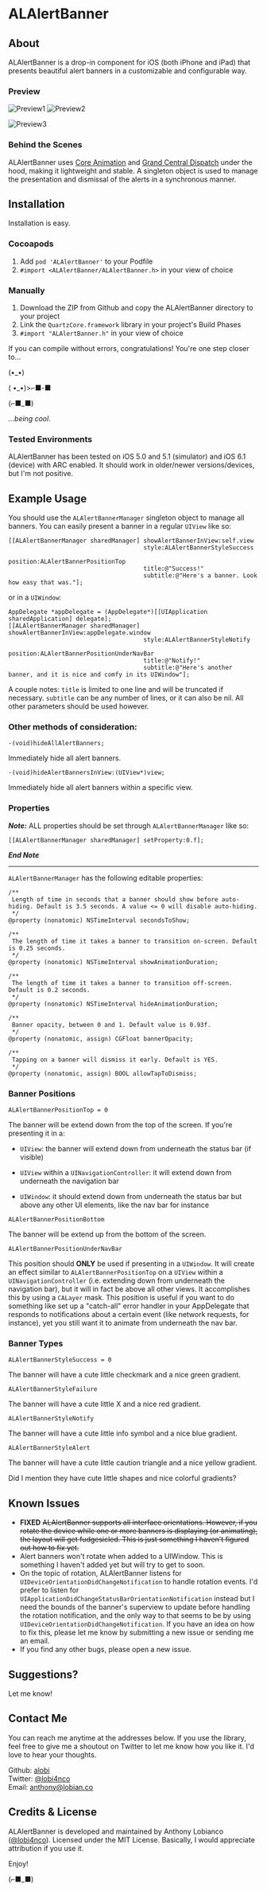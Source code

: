 # ALAlertBanner

## About

ALAlertBanner is a drop-in component for iOS (both iPhone and iPad) that presents beautiful alert banners in a customizable and configurable way. 

### Preview

![Preview1](http://alobi.github.io/ALAlertBanner/screenshots/screenshot1.gif) ![Preview2](http://alobi.github.io/ALAlertBanner/screenshots/screenshot3.png)

![Preview3](http://alobi.github.io/ALAlertBanner/screenshots/screenshot2.png)

### Behind the Scenes

ALAlertBanner uses [Core Animation](https://developer.apple.com/library/mac/documentation/Cocoa/Conceptual/CoreAnimation_guide/Introduction/Introduction.html) and [Grand Central Dispatch](http://developer.apple.com/library/ios/documentation/Performance/Reference/GCD_libdispatch_Ref/Reference/reference.html) under the hood, making it lightweight and stable. A singleton object is used to manage the presentation and dismissal of the alerts in a synchronous manner. 

## Installation

Installation is easy.

### Cocoapods

1. Add ```pod 'ALAlertBanner'``` to your Podfile
2. ```#import <ALAlertBanner/ALAlertBanner.h>``` in your view of choice

### Manually

1. Download the ZIP from Github and copy the ALAlertBanner directory to your project
2. Link the ```QuartzCore.framework``` library in your project's Build Phases
3. ```#import "ALAlertBanner.h"``` in your view of choice

If you can compile without errors, congratulations! You're one step closer to... 

(•_•)

( •_•)>⌐■-■ 

(⌐■_■)

*...being cool*.

### Tested Environments

ALAlertBanner has been tested on iOS 5.0 and 5.1 (simulator) and iOS 6.1 (device) with ARC enabled. It should work in older/newer versions/devices, but I'm not positive. 

## Example Usage

You should use the ```ALAlertBannerManager``` singleton object to manage all banners. You can easily present a banner in a regular ```UIView``` like so:

```objc
[[ALAlertBannerManager sharedManager] showAlertBannerInView:self.view 
                                      style:ALAlertBannerStyleSuccess 
                                      position:ALAlertBannerPositionTop 
                                      title:@"Success!"
                                      subtitle:@"Here's a banner. Look how easy that was."];
```

or in a ```UIWindow```:

```objc
AppDelegate *appDelegate = (AppDelegate*)[[UIApplication sharedApplication] delegate];
[[ALAlertBannerManager sharedManager] showAlertBannerInView:appDelegate.window 
                                      style:ALAlertBannerStyleNotify 
                                      position:ALAlertBannerPositionUnderNavBar 
                                      title:@"Notify!"
                                      subtitle:@"Here's another banner, and it is nice and comfy in its UIWindow"];
```

A couple notes: ```title``` is limited to one line and will be truncated if necessary. ```subtitle``` can be any number of lines, or it can also be nil. All other parameters should be used however. 

### Other methods of consideration:

```objc
-(void)hideAllAlertBanners;
```

Immediately hide all alert banners.

```objc
-(void)hideAlertBannersInView:(UIView*)view;
```

Immediately hide all alert banners within a specific view.

### Properties

***Note:*** ALL properties should be set through ```ALAlertBannerManager``` like so:

```objc
[[ALAlertBannerManager sharedManager] setProperty:0.f];
```

***End Note***

---

```ALAlertBannerManager``` has the following editable properties:

```objc
/**
 Length of time in seconds that a banner should show before auto-hiding. Default is 3.5 seconds. A value <= 0 will disable auto-hiding. 
 */
@property (nonatomic) NSTimeInterval secondsToShow;

/**
 The length of time it takes a banner to transition on-screen. Default is 0.25 seconds.
 */
@property (nonatomic) NSTimeInterval showAnimationDuration;

/**
 The length of time it takes a banner to transition off-screen. Default is 0.2 seconds.
 */
@property (nonatomic) NSTimeInterval hideAnimationDuration;

/**
 Banner opacity, between 0 and 1. Default value is 0.93f.
 */
@property (nonatomic, assign) CGFloat bannerOpacity;

/**
 Tapping on a banner will dismiss it early. Default is YES.
 */
@property (nonatomic, assign) BOOL allowTapToDismiss;
```


### Banner Positions

```objc
ALAlertBannerPositionTop = 0
```

The banner will be extend down from the top of the screen. If you're presenting it in a:

* ```UIView```: the banner will extend down from underneath the status bar (if visible)

* ```UIView``` within a ```UINavigationController```: it will extend down from underneath the navigation bar

* ```UIWindow```: it should extend down from underneath the status bar but above any other UI elements, like the nav bar for instance 

```objc
ALAlertBannerPositionBottom
```

The banner will be extend up from the bottom of the screen. 

```objc
ALAlertBannerPositionUnderNavBar
```

This position should **ONLY** be used if presenting in a ```UIWindow```. It will create an effect similar to ```ALAlertBannerPositionTop``` on a ```UIView``` within a ```UINavigationController``` (i.e. extending down from underneath the navigation bar), but it will in fact be above all other views. It accomplishes this by using a ```CALayer``` mask. This position is useful if you want to do something like set up a "catch-all" error handler in your AppDelegate that responds to notifications about a certain event (like network requests, for instance), yet you still want it to animate from underneath the nav bar. 

### Banner Types

```objc
ALAlertBannerStyleSuccess = 0
```

The banner will have a cute little checkmark and a nice green gradient.

```objc
ALAlertBannerStyleFailure
```

The banner will have a cute little X and a nice red gradient.

```objc
ALAlertBannerStyleNotify
```

The banner will have a cute little info symbol and a nice blue gradient.

```objc
ALAlertBannerStyleAlert
```

The banner will have a cute little caution triangle and a nice yellow gradient.

Did I mention they have cute little shapes and nice colorful gradients?

## Known Issues

* **FIXED** ~~ALAlertBanner supports all interface orientations. However, if you rotate the device while one or more banners is displaying (or animating), the layout will get fudgesicled. This is just something I haven't figured out how to fix yet.~~
* Alert banners won't rotate when added to a UIWindow. This is something I haven't added yet but will try to get to soon.
* On the topic of rotation, ALAlertBanner listens for ```UIDeviceOrientationDidChangeNotification```  to handle rotation events. I'd prefer to listen for ```UIApplicationDidChangeStatusBarOrientationNotification``` instead but I need the bounds of the banner's superview to update before handling the rotation notification, and the only way to that seems to be by using ```UIDeviceOrientationDidChangeNotification```. If you have an idea on how to fix this, please let me know by submitting a new issue or sending me an email.
* If you find any other bugs, please open a new issue. 

## Suggestions?

Let me know!

## Contact Me

You can reach me anytime at the addresses below. If you use the library, feel free to give me a shoutout on Twitter to let me know how you like it. I'd love to hear your thoughts. 

Github: [alobi](https://github.com/alobi) <br>
Twitter: [@lobi4nco](https://twitter.com/lobi4nco) <br>
Email: [anthony@lobian.co](mailto:anthony@lobian.co) 

## Credits & License

ALAlertBanner is developed and maintained by Anthony Lobianco ([@lobi4nco](https://twitter.com/lobi4nco)). Licensed under the MIT License. Basically, I would appreciate attribution if you use it.

Enjoy!

(⌐■_■)
